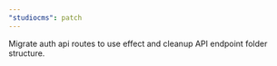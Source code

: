 ```yaml
---
"studiocms": patch
---
```


Migrate auth api routes to use effect and cleanup API endpoint folder structure.